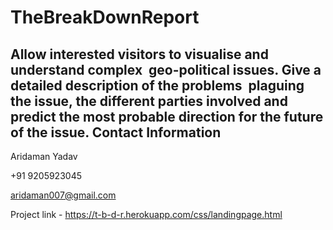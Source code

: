 # TheBreakDownReport
Allow interested visitors to visualise and understand complex  geo-political issues. Give a detailed description of the problems  plaguing the issue, the different parties involved and predict the most probable direction for the future of the issue. 
Contact Information
-------------------

Aridaman Yadav 

+91 9205923045

aridaman007@gmail.com

Project link - https://t-b-d-r.herokuapp.com/css/landingpage.html 
